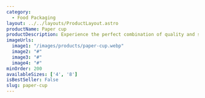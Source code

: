 ```yaml
---
category:
  - Food Packaging
layout: ../../layouts/ProductLayout.astro
productName: Paper cup
productDescription: Experience the perfect combination of quality and sustainability with our Paper cup! Designed to keep your food fresh and safe, it's the ideal choice for eco-conscious food lovers.
imageUrls:
  image1: "/images/products/paper-cup.webp"
  image2: "#"
  image3: "#"
  image4: "#"
minOrder: 200
availableSizes: ['4', '8']
isBestSeller: False
slug: paper-cup
---
```


